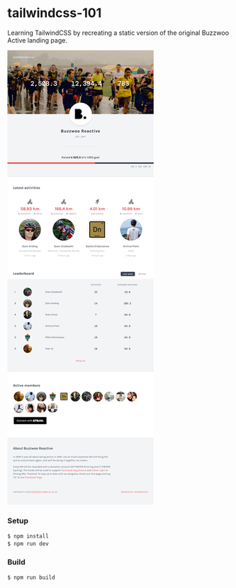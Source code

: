 # tailwindcss-101

Learning TailwindCSS by recreating a static version of the original Buzzwoo Active landing page.

![screenshot](screenshot.jpg)

### Setup

```sh
$ npm install
$ npm run dev
```

### Build

```sh
$ npm run build
```
